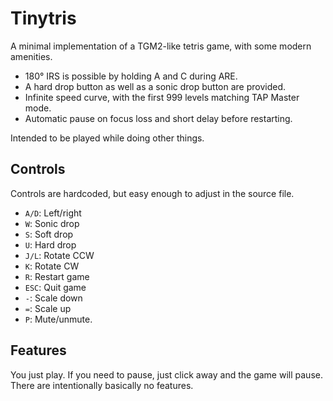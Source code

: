 # Tinytris

A minimal implementation of a TGM2-like tetris game, with some modern amenities.

- 180° IRS is possible by holding A and C during ARE.
- A hard drop button as well as a sonic drop button are provided.
- Infinite speed curve, with the first 999 levels matching TAP Master mode.
- Automatic pause on focus loss and short delay before restarting.

Intended to be played while doing other things.

## Controls

Controls are hardcoded, but easy enough to adjust in the source file.

- `A/D`: Left/right
- `W`: Sonic drop
- `S`: Soft drop
- `U`: Hard drop
- `J/L`: Rotate CCW
- `K`: Rotate CW
- `R`: Restart game
- `ESC`: Quit game
- `-`: Scale down
- `=`: Scale up
- `P`: Mute/unmute.

## Features

You just play. If you need to pause, just click away and the game will pause. There are intentionally basically no features.
